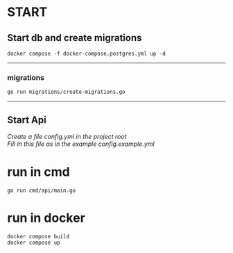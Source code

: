 # START

## Start db and create migrations
``` shell
docker compose -f docker-compose.postgres.yml up -d 
```
---

### migrations
```shell
go run migrations/create-migrations.go
```
---
## Start Api
*Create a file config.yml in the project root*  
*Fill in this file as in the example config.example.yml*

# run in cmd
```shell
go run cmd/api/main.go
```
  
# run in docker
```shell
docker compose build
docker compose up
```